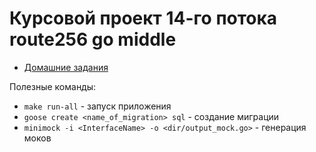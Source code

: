 # Курсовой проект 14-го потока route256 go middle

- [Домашние задания](./docs)

Полезные команды:
- `make run-all` - запуск приложения
- `goose create <name_of_migration> sql` - создание миграции
- `minimock -i <InterfaceName> -o <dir/output_mock.go>` - генерация моков
